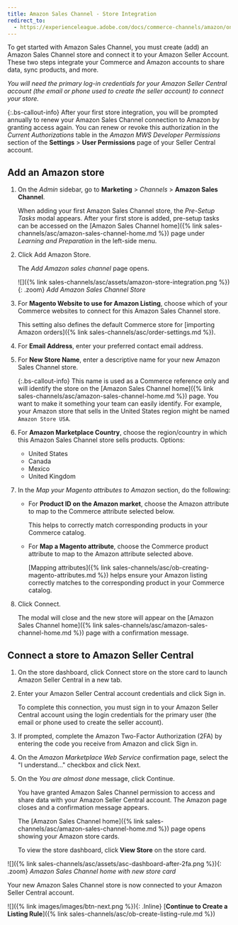 ```yaml
---
title: Amazon Sales Channel - Store Integration
redirect_to:
  - https://experienceleague.adobe.com/docs/commerce-channels/amazon/onboarding/store-integration.html
---
```


To get started with Amazon Sales Channel, you must create (add) an Amazon Sales Channel store and connect it to your Amazon Seller Account. These two steps integrate your Commerce and Amazon accounts to share data, sync products, and more.

_You will need the primary log-in credentials for your Amazon Seller Central account (the email or phone used to create the seller account) to connect your store._

{:.bs-callout-info}
After your first store integration, you will be prompted annually to renew your Amazon Sales Channel connection to Amazon by granting access again. You can renew or revoke this authorization in the _Current Authorizations_ table in the _Amazon MWS Developer Permissions_ section of the **Settings** > **User Permissions** page of your Seller Central account.

## Add an Amazon store

1. On the _Admin_ sidebar, go to **Marketing** > _Channels_ > **Amazon Sales Channel**.

    When adding your first Amazon Sales Channel store, the _Pre-Setup Tasks_ modal appears. After your first store is added, pre-setup tasks can be accessed on the [Amazon Sales Channel home]({% link sales-channels/asc/amazon-sales-channel-home.md %}) page under _Learning and Preparation_ in the left-side menu.

1. Click <span class="btn">Add Amazon Store</span>.

    The _Add Amazon sales channel_ page opens.

    ![]({% link sales-channels/asc/assets/amazon-store-integration.png %}){: .zoom}
    _Add Amazon Sales Channel Store_

1. For **Magento Website to use for Amazon Listing**, choose which of your Commerce websites to connect for this Amazon Sales Channel store.

    This setting also defines the default Commerce store for [importing Amazon orders]({% link sales-channels/asc/order-settings.md %}).

1. For **Email Address**, enter your preferred contact email address.

1. For **New Store Name**, enter a descriptive name for your new Amazon Sales Channel store.

   {:.bs-callout-info}
   This name is used as a Commerce reference only and will identify the store on the [Amazon Sales Channel home]({% link sales-channels/asc/amazon-sales-channel-home.md %}) page. You want to make it something your team can easily identify. For example, your Amazon store that sells in the United States region might be named `Amazon Store USA`.

1. For **Amazon Marketplace Country**, choose the region/country in which this Amazon Sales Channel store sells products. Options:

    - United States
    - Canada
    - Mexico
    - United Kingdom

1. In the _Map your Magento attributes to Amazon_ section, do the following:

    - For **Product ID on the Amazon market**, choose the Amazon attribute to map to the Commerce attribute selected below.

       This helps to correctly match corresponding products in your Commerce catalog.

    - For **Map a Magento attribute**, choose the Commerce product attribute to map to the Amazon attribute selected above.

       [Mapping attributes]({% link sales-channels/asc/ob-creating-magento-attributes.md %}) helps ensure your Amazon listing correctly matches to the corresponding product in your Commerce catalog.

1. Click <span class="btn">Connect</span>.

   The modal will close and the new store will appear on the [Amazon Sales Channel home]({% link sales-channels/asc/amazon-sales-channel-home.md %}) page with a confirmation message.

## Connect a store to Amazon Seller Central

1. On the store dashboard, click <span class="btn">Connect store</span> on the store card to launch Amazon Seller Central in a new tab.

1. Enter your Amazon Seller Central account credentials and click <span class="btn">Sign in</span>.

   To complete this connection, you must sign in to your Amazon Seller Central account using the login credentials for the primary user (the email or phone used to create the seller account).

1. If prompted, complete the Amazon Two-Factor Authorization (2FA) by entering the code you receive from Amazon and click <span class="btn">Sign in</span>.

1. On the _Amazon Marketplace Web Service_ confirmation page, select the "I understand..." checkbox and click <span class="btn">Next</span>.

1. On the _You are almost done_ message, click <span class="btn">Continue</span>.

   You have granted Amazon Sales Channel permission to access and share data with your Amazon Seller Central account. The Amazon page closes and a confirmation message appears.

   The [Amazon Sales Channel home]({% link sales-channels/asc/amazon-sales-channel-home.md %}) page opens showing your Amazon store cards.

   To view the store dashboard, click **View Store** on the store card.

![]({% link sales-channels/asc/assets/asc-dashboard-after-2fa.png %}){: .zoom}
_Amazon Sales Channel home with new store card_

Your new Amazon Sales Channel store is now connected to your Amazon Seller Central account.

![]({% link images/images/btn-next.png %}){: .Inline} [**Continue to Create a Listing Rule**]({% link sales-channels/asc/ob-create-listing-rule.md %})
